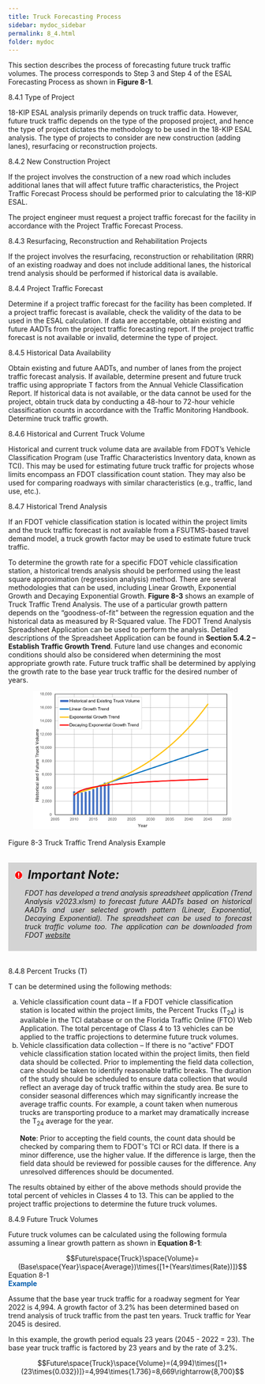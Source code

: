 ```yaml
---
title: Truck Forecasting Process
sidebar: mydoc_sidebar
permalink: 8_4.html
folder: mydoc
---
```


<style>
  div{text-align: justify;}
</style>

This section describes the process of forecasting future truck traffic volumes. The process corresponds to Step 3 and Step 4 of the ESAL Forecasting Process as shown in <b>Figure 8-1</b>.

<span class="subtitle-3">8.4.1	Type of Project</span>

18-KIP ESAL analysis primarily depends on truck traffic data. However, future truck traffic depends on the type of the proposed project, and hence the type of project dictates the methodology to be used in the 18-KIP ESAL analysis. The type of projects to consider are new construction (adding lanes), resurfacing or reconstruction projects.

<span class="subtitle-3">8.4.2	New Construction Project</span> 

If the project involves the construction of a new road which includes additional lanes that will affect future traffic characteristics, the Project Traffic Forecast Process should be performed prior to calculating the 18-KIP ESAL.

The project engineer must request a project traffic forecast for the facility in accordance with the Project Traffic Forecast Process.

<span class="subtitle-3">8.4.3	Resurfacing, Reconstruction and Rehabilitation Projects</span> 

If the project involves the resurfacing, reconstruction or rehabilitation (RRR) of an existing roadway and does not include additional lanes, the historical trend analysis should be performed if historical data is available.

<span class="subtitle-3">8.4.4	Project Traffic Forecast</span> 

Determine if a project traffic forecast for the facility has been completed. If a project traffic forecast is available, check the validity of the data to be used in the ESAL calculation. If data are acceptable, obtain existing and future AADTs from the project traffic forecasting report. If the project traffic forecast is not available or invalid, determine the type of project.

<span class="subtitle-3">8.4.5	Historical Data Availability</span> 

Obtain existing and future AADTs, and number of lanes from the project traffic forecast analysis. If available, determine present and future truck traffic using appropriate T factors from the Annual Vehicle Classification Report. If historical data is not available, or the data cannot be used for the project, obtain truck data by conducting a 48-hour to 72-hour vehicle classification counts in accordance with the Traffic Monitoring Handbook. Determine truck traffic growth.

<span class="subtitle-3">8.4.6	Historical and Current Truck Volume</span> 

Historical and current truck volume data are available from FDOT’s Vehicle Classification Program (use Traffic Characteristics Inventory data, known as TCI). This may be used for estimating future truck traffic for projects whose limits encompass an FDOT classification count station. They may also be used for comparing roadways with similar characteristics (e.g., traffic, land use, etc.).

<span class="subtitle-3">8.4.7	Historical Trend Analysis</span> 

If an FDOT vehicle classification station is located within the project limits and the truck traffic forecast is not available from a FSUTMS-based travel demand model, a truck growth factor may be used to estimate future truck traffic.

To determine the growth rate for a specific FDOT vehicle classification station, a historical trends analysis should be performed using the least square approximation (regression analysis) method. There are several methodologies that can be used, including Linear Growth, Exponential Growth and Decaying Exponential Growth. <b>Figure 8-3</b> shows an example of Truck Traffic Trend Analysis. The use of a particular growth pattern depends on the “goodness-of-fit” between the regression equation and the historical data as measured by R-Squared value. The FDOT Trend Analysis Spreadsheet Application can be used to perform the analysis. Detailed descriptions of the Spreadsheet Application can be found in <b>Section 5.4.2 – Establish Traffic Growth Trend</b>. Future land use changes and economic conditions should also be considered when determining the most appropriate growth rate. Future truck traffic shall be determined by applying the growth rate to the base year truck traffic for the desired number of years.

<center>
<img src="images/fig8_3.png" style="max-width: 80%; text-align:center; margin-bottom: 1rem">
</center>
<div class="italic-grey">Figure 8-3 Truck Traffic Trend Analysis Example</div> 

<div style="background:#D3D3D3; padding: 0.6rem; margin: 2rem 0">
<img src="images/RedWarning.png" style="max-width: 3%; margin-left:4px;"><font size = 5><b><i>&nbsp;&nbsp;Important Note:</i></b></font>
<ul><i>FDOT has developed a trend analysis spreadsheet application (Trend Analysis v2023.xlsm) to forecast future AADTs based on historical AADTs and user selected growth pattern (Linear, Exponential, Decaying Exponential). The spreadsheet can be used to forecast truck traffic volume too. The application can be downloaded from FDOT <a href="https://www.fdot.gov/docs/default-source/content-docs/planning/systems/programs/sm/ptf/docs/TREND_V03a.xls" target="_blank">website</a></i></ul>
</div>


<span class="subtitle-3">8.4.8 Percent Trucks (T)</span> 

T can be determined using the following methods:
<ol type="a">
<li>Vehicle classification count data – If a FDOT vehicle classification station is located within the project limits, the Percent Trucks (T<sub>24</sub>) is available in the TCI database or on the Florida Traffic Online (FTO) Web Application. The total percentage of Class 4 to 13 vehicles can be applied to the traffic projections to determine future truck volumes.</li>
<li>Vehicle classification data collection – If there is no “active” FDOT vehicle classification station located within the project limits, then field data should be collected. Prior to implementing the field data collection, care should be taken to identify reasonable traffic breaks. The duration of the study should be scheduled to ensure data collection that would reflect an average day of truck traffic within the study area. Be sure to consider seasonal differences which may significantly increase the average traffic counts. For example, a count taken when numerous trucks are transporting produce to a market may dramatically increase the T<sub>24</sub> average for the year.</li></ol>

<ul><b>Note</b>: Prior to accepting the field counts, the count data should be checked by comparing them to FDOT's TCI or RCI data. If there is a minor difference, use the higher value. If the difference is large, then the field data should be reviewed for possible causes for the difference. Any unresolved differences should be documented.</ul>

The results obtained by either of the above methods should provide the total percent of vehicles in Classes 4 to 13. This can be applied to the project traffic projections to determine the future truck volumes.


<span class="subtitle-3">8.4.9 Future Truck Volumes</span> 

Future truck volumes can be calculated using the following formula assuming a linear growth pattern as shown in <b>Equation 8-1</b>:

<center>$$Future\space{Truck}\space{Volume}=(Base\space{Year}\space{Average})\times{[1+(Years\times{Rate})]}$$</center>
<div class="italic-grey">Equation 8-1</div>

<div style="color:#015CAE"><b>Example</b></div>

Assume that the base year truck traffic for a roadway segment for Year 2022 is 4,994. A growth factor of 3.2% has been determined based on trend analysis of truck traffic from the past ten years. Truck traffic for Year 2045 is desired.

In this example, the growth period equals 23 years (2045 - 2022 = 23). The base year truck traffic is factored by 23 years and by the rate of 3.2%.

$$Future\space{Truck}\space{Volume}=(4,994)\times{[1+(23\times{0.032})]}=4,994\times{1.736}=8,669\rightarrow{8,700}$$
